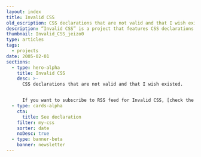 ```yaml
---
layout: index
title: Invalid CSS
old_escription: CSS declarations that are not valid and that I wish existed.
description: “Invalid CSS” is a project that features CSS declarations that are not valid and non-existing. None of CSS code provided was valid at the time of publishing.
thumbnail: Invalid_CSS_jeizo0
type: articles
tags:
  - projects
date: 2005-02-01
sections:
  - type: hero-alpha
    title: Invalid CSS
    desc: >-
      CSS declarations that are not valid and that I wish existed.


      If you want to subscribe to RSS feed for Invalid CSS, [check the feed](/rss3.xml).
  - type: cards-alpha
    cta:
      title: See declaration
    filter: my-css
    sorter: date
    noDesc: true
  - type: banner-beta
    banner: newsletter
---
```


